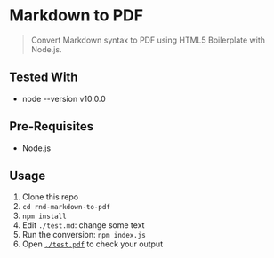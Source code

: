 # Markdown to PDF

> Convert Markdown syntax to PDF using HTML5 Boilerplate with Node.js.

## Tested With

- node --version v10.0.0

## Pre-Requisites

- Node.js

## Usage

1. Clone this repo
1. `cd rnd-markdown-to-pdf`
1. `npm install`
1. Edit `./test.md`: change some text
1. Run the conversion: `npm index.js`
1. Open [`./test.pdf`](./test.pdf) to check your output